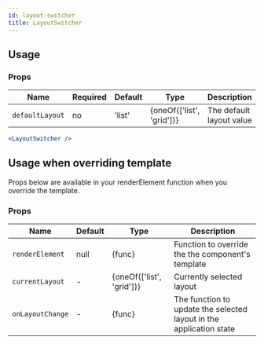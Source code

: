 ```yaml
---
id: layout-switcher
title: LayoutSwitcher
---
```



## Usage

### Props

| Name                  | Required  | Default       | Type                      | Description               |
| ----------------------|-----------|---------------| --------------------------|---------------------------|
| ``defaultLayout``     | no        | 'list'        | {oneOf(['list', 'grid'])} | The default layout value  |

```jsx
<LayoutSwitcher />
```

## Usage when overriding template

Props below are available in your renderElement function when you override the template.

### Props

| Name              | Default   | Type                     | Description             |
| ------------------|-----------|--------------------------|-------------------------|
| ``renderElement`` | null      | {func}                   | Function to override the the component's template |
| ``currentLayout`` | -         | {oneOf(['list', 'grid'])}| Currently selected layout |
| ``onLayoutChange``| -         | {func}                   | The function to update the selected layout in the application state |
